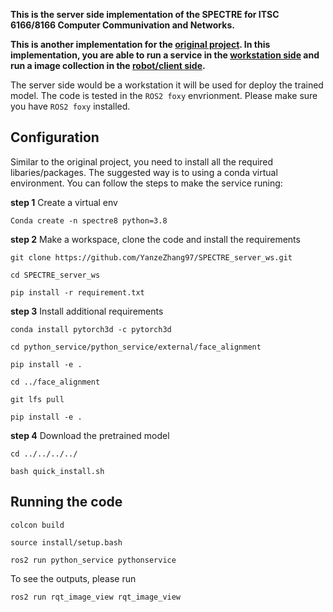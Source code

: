 **This is the server side implementation of the SPECTRE for ITSC 6166/8166 Computer Communivation and Networks.**

**This is another implementation for the [original project](https://github.com/ibrahim-anas/SPECTRE-ROS2). In this implementation, you are able to run a service in the [workstation side](https://github.com/YanzeZhang97/SPECTRE_server_ws) and run a image collection in the [robot/client side](https://github.com/YanzeZhang97/SPECTRE_client_ws).**

The server side would be a workstation it will be used for deploy the trained model. The code is tested in the `ROS2 foxy` envrionment. Please make sure you have `ROS2 foxy` installed.

## Configuration
Similar to the original project, you need to install all the required libaries/packages. The suggested way is to using a conda virtual environment. You can follow the steps to make the service runing:

**step 1** Create a virtual env

`Conda create -n spectre8 python=3.8`

**step 2** Make a workspace, clone the code and install the requirements

`git clone https://github.com/YanzeZhang97/SPECTRE_server_ws.git`

`cd SPECTRE_server_ws`

`pip install -r requirement.txt`

**step 3** Install additional requirements

`conda install pytorch3d -c pytorch3d`

`cd python_service/python_service/external/face_alignment`

`pip install -e .`

`cd ../face_alignment`

`git lfs pull`

`pip install -e .`

**step 4** Download the pretrained model

`cd ../../../../`

`bash quick_install.sh`

## Running the code

`colcon build`

`source install/setup.bash`

`ros2 run python_service pythonservice`

To see the outputs, please run

`ros2 run rqt_image_view rqt_image_view`
